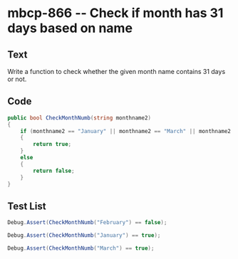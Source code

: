 # mbcp-866 -- Check if month has 31 days based on name

## Text

Write a function to check whether the given month name contains 31 days or not.

## Code

```csharp
public bool CheckMonthNumb(string monthname2)
{
    if (monthname2 == "January" || monthname2 == "March" || monthname2 == "May" || monthname2 == "July" || monthname2 == "August" || monthname2 == "October" || monthname2 == "December")
    {
        return true;
    }
    else
    {
        return false;
    }
}
```

## Test List

```csharp
Debug.Assert(CheckMonthNumb("February") == false);
```

```csharp
Debug.Assert(CheckMonthNumb("January") == true);
```

```csharp
Debug.Assert(CheckMonthNumb("March") == true);
```
